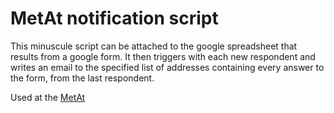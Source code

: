 # MetAt notification script
This minuscule script can be attached to the google spreadsheet that results from a google form. It then triggers with each new respondent and writes an email to the specified list of addresses containing every answer to the form, from the last respondent.

Used at the [MetAt](https://medialab.sciencespo.fr/en/activities/metat-atelier-de-methodes/)
